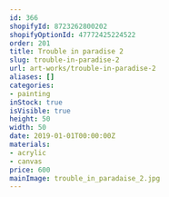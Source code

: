 ```yaml
---
id: 366
shopifyId: 8723262800202
shopifyOptionId: 47772425224522
order: 201
title: Trouble in paradise 2
slug: trouble-in-paradise-2
url: art-works/trouble-in-paradise-2
aliases: []
categories:
- painting
inStock: true
isVisible: true
height: 50
width: 50
date: 2019-01-01T00:00:00Z
materials:
- acrylic
- canvas
price: 600
mainImage: trouble_in_paradaise_2.jpg
---
```

